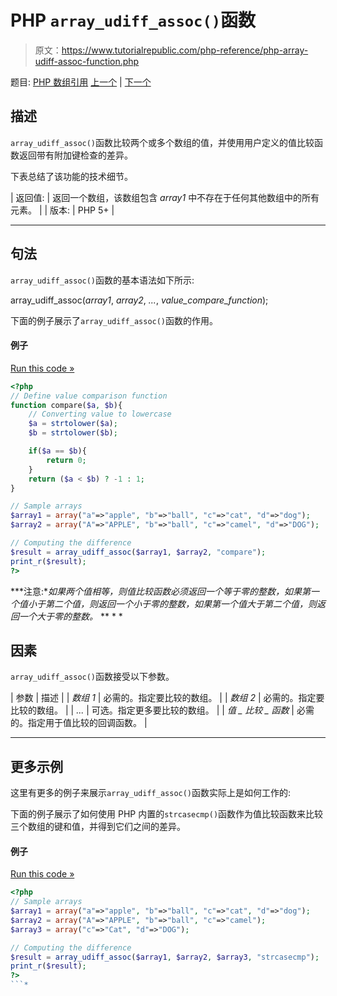 # PHP `array_udiff_assoc()`函数

> 原文：<https://www.tutorialrepublic.com/php-reference/php-array-udiff-assoc-function.php>

题目: [PHP 数组引用](php-array-functions.php) [上一个](php-array-udiff-function.php) | [下一个](php-array-udiff-uassoc-function.php)

## 描述

`array_udiff_assoc()`函数比较两个或多个数组的值，并使用用户定义的值比较函数返回带有附加键检查的差异。

下表总结了该功能的技术细节。

| 返回值: | 返回一个数组，该数组包含 *array1* 中不存在于任何其他数组中的所有元素。 |
| 版本: | PHP 5+ |

* * *

## 句法

`array_udiff_assoc()`函数的基本语法如下所示:

array_udiff_assoc(*array1*, *array2*, *...*, *value_compare_function*);

下面的例子展示了`array_udiff_assoc()`函数的作用。

#### 例子

[Run this code »](../codelab.php?topic=php&file=difference-of-two-arrays-with-key-check-using-value-comparison-function "Run this code to view the output")

```php
<?php
// Define value comparison function
function compare($a, $b){
    // Converting value to lowercase
    $a = strtolower($a);
    $b = strtolower($b);

    if($a == $b){
        return 0;
    }
    return ($a < $b) ? -1 : 1;
}

// Sample arrays
$array1 = array("a"=>"apple", "b"=>"ball", "c"=>"cat", "d"=>"dog");
$array2 = array("A"=>"APPLE", "b"=>"ball", "c"=>"camel", "d"=>"DOG");

// Computing the difference
$result = array_udiff_assoc($array1, $array2, "compare");
print_r($result);
?>
```

 ***注意:**如果两个值相等，则值比较函数必须返回一个等于零的整数，如果第一个值小于第二个值，则返回一个小于零的整数，如果第一个值大于第二个值，则返回一个大于零的整数。*  ** * *

## 因素

`array_udiff_assoc()`函数接受以下参数。

| 参数 | 描述 |
| *数组 1* | 必需的。指定要比较的数组。 |
| *数组 2* | 必需的。指定要比较的数组。 |
| *...* | 可选。指定更多要比较的数组。 |
| *值 _ 比较 _ 函数* | 必需的。指定用于值比较的回调函数。 |

* * *

## 更多示例

这里有更多的例子来展示`array_udiff_assoc()`函数实际上是如何工作的:

下面的例子展示了如何使用 PHP 内置的`strcasecmp()`函数作为值比较函数来比较三个数组的键和值，并得到它们之间的差异。

#### 例子

[Run this code »](../codelab.php?topic=php&file=difference-of-three-arrays-with-key-check-using-value-comparison-function "Run this code to view the output")

```php
<?php
// Sample arrays
$array1 = array("a"=>"apple", "b"=>"ball", "c"=>"cat", "d"=>"dog");
$array2 = array("A"=>"APPLE", "b"=>"ball", "c"=>"camel");
$array3 = array("c"=>"Cat", "d"=>"DOG");

// Computing the difference
$result = array_udiff_assoc($array1, $array2, $array3, "strcasecmp");
print_r($result);
?>
```*
